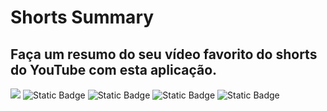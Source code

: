 # Shorts Summary

## Faça um resumo do seu vídeo favorito do shorts do YouTube com esta aplicação.

<img src="https://img.shields.io/static/v1?label=NLW IA&message=Rocketseat&color=7159c1&style=for-the-badge&logo=ghost"/>
<img alt="Static Badge" src="https://img.shields.io/badge/HTML5%20-%20a?style=for-the-badge&logo=html5&color=2d3436">
 <img alt="Static Badge" src="https://img.shields.io/badge/CSS3%20-%20a?style=for-the-badge&logo=css3&logoColor=%231572B6&color=2d3436">
 <img alt="Static Badge" src="https://img.shields.io/badge/JS%20-%20a?style=for-the-badge&logo=javascript&logoColor=%23F7DF1E&color=2d3436">
<img alt="Static Badge" src="https://img.shields.io/badge/JS%20-%20a?style=for-the-badge&logo=node.js&logoColor=%23339933&color=2d3436">
